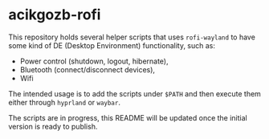 # acikgozb-rofi

This repository holds several helper scripts that uses `rofi-wayland` to have some kind of DE (Desktop Environment) functionality, such as:

- Power control (shutdown, logout, hibernate),
- Bluetooth (connect/disconnect devices),
- Wifi

The intended usage is to add the scripts under `$PATH` and then execute them either through `hyprland` or `waybar`.

The scripts are in progress, this README will be updated once the initial version is ready to publish.
